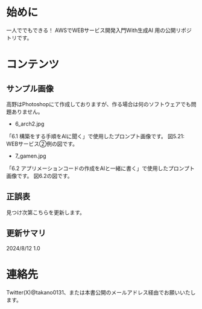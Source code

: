 # 始めに

一人ででもできる！ AWSでWEBサービス開発入門With生成AI 用の公開リポジトリです。

# コンテンツ

## サンプル画像

高野はPhotoshopにて作成しておりますが、作る場合は何のソフトウェアでも問題ありません。

- 6_arch2.jpg

「6.1 構築をする手順をAIに聞く」で使用したプロンプト画像です。
図5.21: WEBサービス②例の図です。

- 7_gamen.jpg

「6.2 アプリメーションコードの作成をAIと一緒に書く」で使用したプロンプト画像です。
図6.2の図です。

## 正誤表

見つけ次第こちらを更新します。

## 更新サマリ

2024/8/12 1.0

# 連絡先

Twitter(X)@takano0131、または本書公開のメールアドレス経由でお願いいたします。
